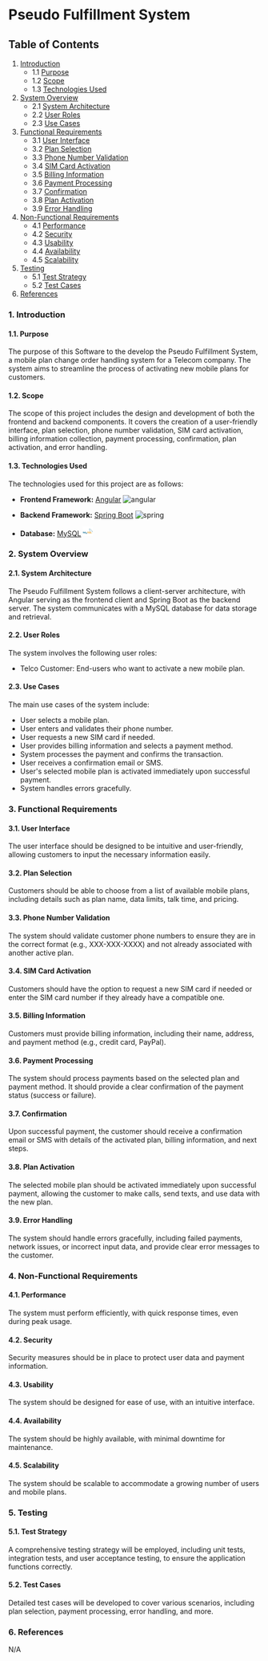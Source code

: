 # Pseudo Fulfillment System

## Table of Contents

1. [Introduction](#1-introduction)
   - 1.1 [Purpose](#11-purpose)
   - 1.2 [Scope](#12-scope)
   - 1.3 [Technologies Used](#13-technologies-used)
2. [System Overview](#2-system-overview)
   - 2.1 [System Architecture](#21-system-architecture)
   - 2.2 [User Roles](#22-user-roles)
   - 2.3 [Use Cases](#23-use-cases)
3. [Functional Requirements](#3-functional-requirements)
   - 3.1 [User Interface](#31-user-interface)
   - 3.2 [Plan Selection](#32-plan-selection)
   - 3.3 [Phone Number Validation](#33-phone-number-validation)
   - 3.4 [SIM Card Activation](#34-sim-card-activation)
   - 3.5 [Billing Information](#35-billing-information)
   - 3.6 [Payment Processing](#36-payment-processing)
   - 3.7 [Confirmation](#37-confirmation)
   - 3.8 [Plan Activation](#38-plan-activation)
   - 3.9 [Error Handling](#39-error-handling)
4. [Non-Functional Requirements](#4-non-functional-requirements)
   - 4.1 [Performance](#41-performance)
   - 4.2 [Security](#42-security)
   - 4.3 [Usability](#43-usability)
   - 4.4 [Availability](#44-availability)
   - 4.5 [Scalability](#45-scalability)
5. [Testing](#5-testing)
   - 5.1 [Test Strategy](#51-test-strategy)
   - 5.2 [Test Cases](#52-test-cases)
6. [References](#6-references)

### 1. Introduction

#### 1.1. Purpose

The purpose of this Software to the develop the Pseudo Fulfillment System, a mobile plan change order handling system for a Telecom company. The system aims to streamline the process of activating new mobile plans for customers.

#### 1.2. Scope

The scope of this project includes the design and development of both the frontend and backend components. It covers the creation of a user-friendly interface, plan selection, phone number validation, SIM card activation, billing information collection, payment processing, confirmation, plan activation, and error handling.

#### 1.3. Technologies Used

The technologies used for this project are as follows:

- **Frontend Framework:** [Angular](https://angular.io)
  <img src="https://angular.io/assets/images/logos/angular/angular.svg" alt="angular" width="20" height="20">

- **Backend Framework:** [Spring Boot](https://spring.io/)
  <img src="https://www.vectorlogo.zone/logos/springio/springio-icon.svg" alt="spring" width="20" height="20">

- **Database:** [MySQL](https://www.mysql.com/)
  <img src="https://raw.githubusercontent.com/devicons/devicon/master/icons/mysql/mysql-original-wordmark.svg" alt="mysql" width="20" height="20">

### 2. System Overview

#### 2.1. System Architecture

The Pseudo Fulfillment System follows a client-server architecture, with Angular serving as the frontend client and Spring Boot as the backend server. The system communicates with a MySQL database for data storage and retrieval.

#### 2.2. User Roles

The system involves the following user roles:

- Telco Customer: End-users who want to activate a new mobile plan.

#### 2.3. Use Cases

The main use cases of the system include:

- User selects a mobile plan.
- User enters and validates their phone number.
- User requests a new SIM card if needed.
- User provides billing information and selects a payment method.
- System processes the payment and confirms the transaction.
- User receives a confirmation email or SMS.
- User's selected mobile plan is activated immediately upon successful payment.
- System handles errors gracefully.

### 3. Functional Requirements

#### 3.1. User Interface

The user interface should be designed to be intuitive and user-friendly, allowing customers to input the necessary information easily.

#### 3.2. Plan Selection

Customers should be able to choose from a list of available mobile plans, including details such as plan name, data limits, talk time, and pricing.

#### 3.3. Phone Number Validation

The system should validate customer phone numbers to ensure they are in the correct format (e.g., XXX-XXX-XXXX) and not already associated with another active plan.

#### 3.4. SIM Card Activation

Customers should have the option to request a new SIM card if needed or enter the SIM card number if they already have a compatible one.

#### 3.5. Billing Information

Customers must provide billing information, including their name, address, and payment method (e.g., credit card, PayPal).

#### 3.6. Payment Processing

The system should process payments based on the selected plan and payment method. It should provide a clear confirmation of the payment status (success or failure).

#### 3.7. Confirmation

Upon successful payment, the customer should receive a confirmation email or SMS with details of the activated plan, billing information, and next steps.

#### 3.8. Plan Activation

The selected mobile plan should be activated immediately upon successful payment, allowing the customer to make calls, send texts, and use data with the new plan.

#### 3.9. Error Handling

The system should handle errors gracefully, including failed payments, network issues, or incorrect input data, and provide clear error messages to the customer.

### 4. Non-Functional Requirements

#### 4.1. Performance

The system must perform efficiently, with quick response times, even during peak usage.

#### 4.2. Security

Security measures should be in place to protect user data and payment information.

#### 4.3. Usability

The system should be designed for ease of use, with an intuitive interface.

#### 4.4. Availability

The system should be highly available, with minimal downtime for maintenance.

#### 4.5. Scalability

The system should be scalable to accommodate a growing number of users and mobile plans.

### 5. Testing

#### 5.1. Test Strategy

A comprehensive testing strategy will be employed, including unit tests, integration tests, and user acceptance testing, to ensure the application functions correctly.

#### 5.2. Test Cases

Detailed test cases will be developed to cover various scenarios, including plan selection, payment processing, error handling, and more.

### 6. References

N/A
